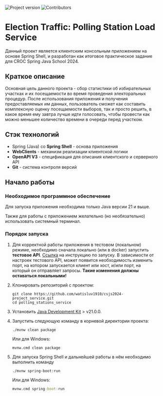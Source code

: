 ![Project version](https://img.shields.io/badge/Project_version-1.0.0-gree)
![Contributors](https://img.shields.io/badge/Contributors-1-blue)

# Election Traffic: Polling Station Load Service

Данный проект является клиентским консольным приложением на основе Spring Shell, 
и разработан как итоговое практическое задание для CROC Spring Java School 2024.

## Краткое описание

Основная цель данного проекта - сбор статистики об избирательных участках и их 
посещаемости во время проведения электоральных процедур. После 
использования приложения и получения предоставляемых им данных,
пользователь сможет как составить комплексную оценку посещаемости выборов,
так и просто решить, в какое время ему завтра лучше идти голосовать,
чтобы провести как можно меньшее количество времени в очереди перед участком.

## Стэк технологий

- Spring (Java) со **Spring Shell** - основа приложения
- **WebClients** - механизм реализации клиентской логики
- **OpenAPI V3** - спецификация для описания клиентского и серверного API
- **Git** - система контроля версий

## Начало работы

### Необходимое программное обеспечение

Для запуска приложения необходима только Java версии 21 и выше.

Также для работы с приложением желательно 
(но необязательно) использовать системный терминал.

### Порядок запуска

1. Для корректной работы приложения в тестовом (локальном) режиме, необходимо
сначала локально (или в docker) запустить **тестовое API**.
[Ссылка]() на инструкцию по запуску. В зависимости от настроек тестового API,
может появится необходимость изменить порт, на котором запускается 
клиент или хост, и/или порт, на который он отправляет запросы.
**Такие изменения должны оставаться локальными!**

2. Клонировать репозиторий с проектом:
    ```shell
   git clone https://github.com/watisluv1910/csjs2024-project_service.git
   cd polling_stations_service
    ```

3. Установить [Java Development Kit](https://www.oracle.com/java/technologies/downloads/) > v21.0.0.
4. Запустить следующую команду в корневой директории проекта:
    ```shell
    ./mvnw clean package
    ```
   Или для Windows:
    ```cmd
    mvnw.cmd clean package
    ```
5. Для запуска Spring Shell и дальнейшей работы в нём необходимо выполнить команду 
   ```shell
   ./mvnw spring-boot:run
   ``` 
   Или для Windows:
    ```cmd
    mvnw.cmd spring-boot:run
    ```
